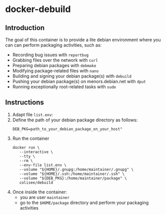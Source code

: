 # docker-debuild

## Introduction
The goal of this container is to provide a lite debian environment where you can can perform packaging activities, such as:
- Recording bug issues with `reportbug`
- Grabbing files over the network with `curl`
- Preparing debian packages with `debmake`
- Modifying package-related files with `nano`
- Building and signing your debian package(s) with `debuild`
- Pushing your debian package(s) on menors.debian.net with `dput`
- Running exceptionally root-related tasks with `sudo`

## Instructions
1. Adapt file `list.env`:
1. Define the path of your debian package directory as follows:
   ```
   DEB_PKG=path_to_your_debian_package_on_your_host"
   ```
1. Run the container
   ```
   docker run \
      --interactive \
      --tty \
      --rm \
      --env-file list.env \
      --volume "${HOME}/.gnupg:/home/maintainer/.gnupg" \
      --volume "${HOME}/.ssh:/home/maintainer/.ssh" \
      --volume "${DEB_PKG}:/home/maintainer/package" \
      colisee/debuild
   ```
1. Once inside the container:
   - you are user `maintainer` 
   - go to the `$HOME/package` directory and perform your packaging activities
